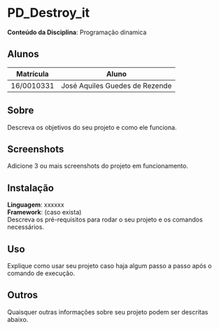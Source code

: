 

# PD_Destroy_it

**Conteúdo da Disciplina**: Programação dinamica<br>

## Alunos
|Matrícula | Aluno |
| -- | -- |
| 16/0010331  |  José Aquiles Guedes de Rezende|


## Sobre 
Descreva os objetivos do seu projeto e como ele funciona. 

## Screenshots
Adicione 3 ou mais screenshots do projeto em funcionamento.

## Instalação 
**Linguagem**: xxxxxx<br>
**Framework**: (caso exista)<br>
Descreva os pré-requisitos para rodar o seu projeto e os comandos necessários.

## Uso 
Explique como usar seu projeto caso haja algum passo a passo após o comando de execução.

## Outros 
Quaisquer outras informações sobre seu projeto podem ser descritas abaixo.




